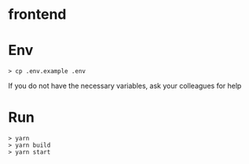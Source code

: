 # frontend

# Env

```shell
> cp .env.example .env
```

If you do not have the necessary variables, ask your colleagues for help

# Run

```shell
> yarn
> yarn build
> yarn start
```

